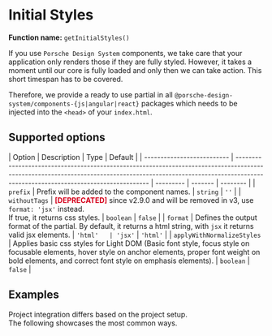 # Initial Styles

**Function name:** `getInitialStyles()`

If you use `Porsche Design System` components, we take care that your application only renders those if they are fully
styled. However, it takes a moment until our core is fully loaded and only then we can take action. This short timespan
has to be covered.

Therefore, we provide a ready to use partial in all `@porsche-design-system/components-{js|angular|react}` packages
which needs to be injected into the `<head>` of your `index.html`.

## Supported options

| Option                     | Description                                                                                                                                                                                                     | Type      | Default |
| -------------------------- | --------------------------------------------------------------------------------------------------------------------------------------------------------------------------------------------------------------- | --------- | ------- | -------- |
| `prefix`                   | Prefix will be added to the component names.                                                                                                                                                                    | `string`  | `''`    |
| `withoutTags`              | <span style='color:#d5001c'>**[DEPRECATED]**</span> since v2.9.0 and will be removed in v3, use `format: 'jsx'` instead.<br/>If true, it returns css styles.                                                    | `boolean` | `false` |
| `format`                   | Defines the output format of the partial. By default, it returns a html string, with `jsx` it returns valid jsx elements.                                                                                       | `'html'   | 'jsx'`  | `'html'` |
| `applyWithNormalizeStyles` | Applies basic css styles for Light DOM (Basic font style, focus style on focusable elements, hover style on anchor elements, proper font weight on bold elements, and correct font style on emphasis elements). | `boolean` | `false` |

## Examples

Project integration differs based on the project setup.  
The following showcases the most common ways.

<PartialDocs name="getInitialStyles" :params="params" location="head"></PartialDocs>

<script lang="ts">
import Vue from 'vue';
import Component from 'vue-class-component';

@Component
export default class Code extends Vue {
  public params = [
    {
      value: ""
    },
    {
      value: "{ prefix: 'custom-prefix' }",
      comment: 'with custom prefix to match your prefixed components',
    },
    {
      value: "{ applyWithNormalizeStyles: true }",
      comment: 'apply normalize styles',
    }
  ];
}
</script>
